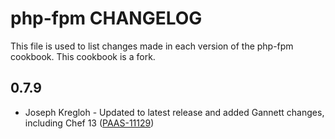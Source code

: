 php-fpm CHANGELOG
===============

This file is used to list changes made in each version of the php-fpm cookbook.
This cookbook is a fork.

0.7.9
-----
- Joseph Kregloh - Updated to latest release and added Gannett changes, including Chef 13 ([PAAS-11129](https://jira.gannett.com/browse/PAAS-11129))
